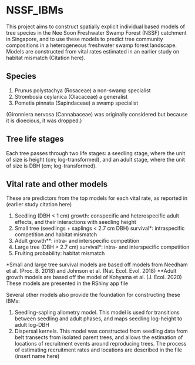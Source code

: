 # NSSF_IBMs
This project aims to construct spatially explicit individual based models of tree species in the Nee Soon Freshwater Swamp Forest (NSSF) catchment in Singapore, and to use these models to predict tree community compositions in a heterogeneous freshwater swamp forest landscape.
Models are constructed from vital rates estimated in an earlier study on habitat mismatch (Citation here).

## Species
1. Prunus polystachya (Rosaceae) a non-swamp specialist
2. Strombosia ceylanica (Olacaceae) a generalist
3. Pometia pinnata (Sapindaceae) a swamp specialist

(Gironniera nervosa (Cannabaceae) was originally considered but because it is dioecious, it was dropped.)

## Tree life stages
Each tree passes through two life stages: a seedling stage, where the unit of size is height (cm; log-transformed), and an adult stage, where the unit of size is DBH (cm; log-transformed).

## Vital rate and other models
These are predictors from the top models for each vital rate, as reported in (earlier study citation here)
1. Seedling (DBH < 1 cm) growth: conspecific and heterospecific adult effects, and their interactions with seedling height
2. Small tree (seedlings + saplings < 2.7 cm DBH) survival*: intraspecific competition and habitat mismatch
3. Adult growth**: intra- and interspecific competition
4. Large tree (DBH > 2.7 cm) survival*: intra- and interspecific competition
5. Fruiting probability: habitat mismatch

*Small and large tree survival models are based off models from Needham et al. (Proc. B. 2018) and Johnson et al. (Nat. Ecol. Evol. 2018)
**Adult growth models are based off the model of Kohyama et al. (J. Ecol. 2020)
These models are presented in the RShiny app file

Several other models also provide the foundation for constructing these IBMs: 
1. Seedling-sapling allometry model. This model is used for transitions between seedling and adult phases, and maps seedling log-height to adult log-DBH
2. Dispersal kernels. This model was constructed from seedling data from belt transects from isolated parent trees, and allows the estimation of locations of recruitment events around reproducing trees. The process of estimating recruitment rates and locations are described in the file (insert name here)
